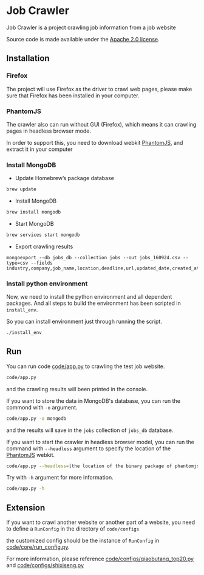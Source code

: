 # Job Crawler


Job Crawler is a project crawling job information from a job website


Source code is made available under the [Apache 2.0 license](https://github.com/SeleniumHQ/selenium/blob/master/LICENSE).


## Installation

### Firefox

The project will use Firefox as the driver to crawl web pages, please make sure that Firefox has been installed in your computer.

### PhantomJS

The crawler also can run without GUI (Firefox), which means it can crawling pages in headless browser mode. 

In order to support this, you need to download webkit [PhantomJS](http://phantomjs.org/download.html), and extract it in your computer


### Install MongoDB

* Update Homebrew’s package database
```sh
brew update
```

* Install MongoDB
```sh
brew install mongodb
```

* Start MongoDB
```sh
brew services start mongodb
```

* Export crawling results
```
mongoexport --db jobs_db --collection jobs --out jobs_160924.csv --type=csv --fields industry,company,job_name,location,deadline,url,updated_date,created_at
```


### Install python environment

Now, we need to install the python environment and all dependent packages. And all steps to build the environment has been scripted in `install_env`.

So you can install environment just through running the script.
```sh
./install_env
```


## Run

You can run code [code/app.py](https://github.com/david-liu/job_crawler/blob/dev/code/app.py) to crawling the test job website.
```sh
code/app.py
```
and the crawling results will been printed in the console.

If you want to store the data in MongoDB's database, you can run the commond with `-o` argument.
```sh
code/app.py -o mongodb
```
and the results will save in the `jobs` collection of `jobs_db` database.


If you want to start the crawler in headless browser model, you can run the command with `--headless` argument to specify the location of the [PhantomJS](http://phantomjs.org/) webkit.
```sh
code/app.py --headless=[the location of the binary package of phantomjs]
```

Try with `-h` argument for more information.

```sh
code/app.py -h
```

## Extension

If you want to crawl another website or another part of a website, you need to define a `RunConfig` in the directory of `code/configs`

the customized config should be the instance of `RunConfig` in [code/core/run_config.py](https://github.com/david-liu/job_crawler/blob/dev/code/core/run_config.py).

For more information, please reference [code/configs/qiaobutang_top20.py](https://github.com/david-liu/job_crawler/blob/master/code/configs/qiaobutang_top20.py) and [code/configs/shixiseng.py](https://github.com/david-liu/job_crawler/blob/dev/code/configs/shixiseng.py)
